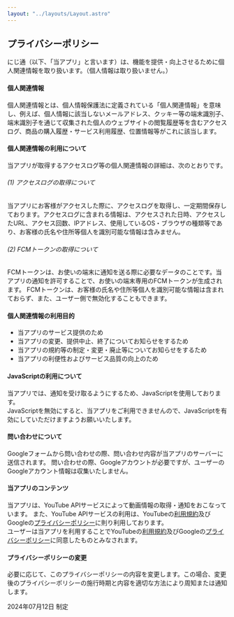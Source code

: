```yaml
---
layout: "../layouts/Layout.astro"
---
```


## プライバシーポリシー

にじ通（以下、「当アプリ」と言います）は、機能を提供・向上させるために個人関連情報を取り扱います。（個人情報は取り扱いません。）

#### 個人関連情報
個人関連情報とは、個人情報保護法に定義されている「個人関連情報」を意味し、例えば、個人情報に該当しないメールアドレス、クッキー等の端末識別子、端末識別子を通じて収集された個人のウェブサイトの閲覧履歴等を含むアクセスログ、商品の購入履歴・サービス利用履歴、位置情報等がこれに該当します。

#### 個人関連情報の利用について
当アプリが取得するアクセスログ等の個人関連情報の詳細は、次のとおりです。

###### (1) アクセスログの取得について
当アプリにお客様がアクセスした際に、アクセスログを取得し、一定期間保存しております。アクセスログに含まれる情報は、アクセスされた日時、アクセスしたURL、アクセス回数、IPアドレス、使用しているOS・ブラウザの種類等であり、お客様の氏名や住所等個人を識別可能な情報は含みません。

###### (2) FCMトークンの取得について
FCMトークンは、お使いの端末に通知を送る際に必要なデータのことです。当アプリの通知を許可することで、お使いの端末専用のFCMトークンが生成されます。
FCMトークンは、お客様の氏名や住所等個人を識別可能な情報は含まれておらず、また、ユーザー側で無効化することもできます。

#### 個人関連情報の利用目的
- 当アプリのサービス提供のため
- 当アプリの変更、提供中止、終了についてお知らせをするため
- 当アプリの規約等の制定・変更・廃止等についてお知らせをするため
- 当アプリの利便性およびサービス品質の向上のため

#### JavaScriptの利用について

当アプリでは、通知を受け取るようにするため、JavaScriptを使用しております。  
JavaScriptを無効にすると、当アプリをご利用できませんので、JavaScriptを有効にしていただけますようお願いいたします。

#### 問い合わせについて

Googleフォームから問い合わせの際、問い合わせ内容が当アプリのサーバーに送信されます。
問い合わせの際、Googleアカウントが必要ですが、ユーザーのGoogleアカウント情報は収集いたしません。

#### 当アプリのコンテンツ

当アプリは、YouTube APIサービスによって動画情報の取得・通知をおこなっています。
また、YouTube APIサービスの利用は、YouTubeの[利用規約](https://www.youtube.com/t/terms)及びGoogleの[プライバシーポリシー](https://policies.google.com/privacy)に則り利用しております。  
ユーザーは当アプリを利用することでYouTubeの[利用規約](https://www.youtube.com/t/terms)及びGoogleの[プライバシーポリシー](https://policies.google.com/privacy)に同意したものとみなされます。

#### プライバシーポリシーの変更

必要に応じて、このプライバシーポリシーの内容を変更します。この場合、変更後のプライバシーポリシーの施行時期と内容を適切な方法により周知または通知します。

2024年07月12日 制定
